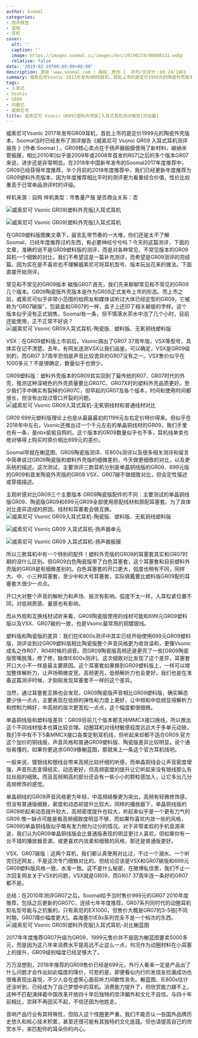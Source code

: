 ```yaml
---
author: Soomal
categories:
- 测评报告
- 音频
- 耳机
cover:
  alt: ''
  caption: ''
  image: https://images.soomal.cc/images/doc/20190219/00080132.webp
  relative: false
date: '2019-02-19T00:09:00+08:00'
description: 源自：www.soomal.com | 版权：原创 |  平均/总评分：09.24/1081
summary: 威索尼可Vsonic 2017年发布GR09耳机，首批上市的是定价1999元的陶瓷外壳版本，Soomal当时已经发布了测评报告。但常见的GR09还包括699元塑料版，千元级单晶铜线版、特别的VSX和GR07碳版！
tags:
- 入耳式
- Vsonic
- GR09
- 动圈式
- 威索尼可
title: 威索尼可 Vsonic GR09[塑料外壳版]入耳式耳机测评报告[完结篇]
---
```


威索尼可Vsonic 2017年发布GR09耳机，首批上市的是定价1999元的陶瓷外壳版本，Soomal当时已经发布了测评报告《威索尼可 Vsonic GR09 入耳式耳机测评报告 》[作者:Soomal ]
。GR09核心卖点在于扬声器振膜使用了新材料，碳纳米管振膜，相比2010年[似乎是2009年或2008年首发的R07]之后的多个版本GR07来说，进步还是非常明显。在2018年中国新年发布的Soomal2017年度推荐中，GR09已经获得年度推荐，半个月前的2018年度推荐中，我们已经更新年度推荐为GR09塑料外壳版本，因为年度推荐相比平时的测评更为看重综合价值，性价比权重高于日常单品测评时的评级。



样机来源：自购
样机类型：市售量产版
是否商业关系：否



![威索尼可 Vsonic GR09[塑料外壳版]入耳式耳机](https://images.soomal.cc/images/doc/20190212/00079955_01.webp)



![威索尼可 Vsonic GR09[塑料外壳版]入耳式耳机](https://images.soomal.cc/images/doc/20190212/00079956_01.webp)



在GR09塑料版图集文章下，留言乱带节奏的一大堆，你们还是太不了解Soomal，已经年度推荐过的东西，有必要神经兮兮吗？今天的这篇测评，下面的文章，准确的说不是GR09塑料版的测评，而是对各种常见、不常见版本的GR09耳机一个细致的对比，我们不希望这是一篇补充测评，而希望是GR09测评的完结篇。因为实在是不喜欢也不理解威索尼可将耳机型号、版本玩出花来的做法。下面直接开始测评。

常见和不常见的GR09版本
碳版GR07:首先，我们先来聊聊常见和不常见的GR09几个版本。GR09陶瓷版外壳版本是作为GR09正式发布上市的形态。而上市之前，威索尼可似乎非常小范围的给网友和媒体试听过大体已经定型的GR09，它被称为“GR07碳版”，包装盒和GR07的一样，盒子上还印了相关碳版的字样。这个版本似乎没有正式销售，Soomal有一条，但不慎落水茶水中泡了几个小时，目前还能使用，正不正常不好说？
![威索尼可 Vsonic GR09入耳式耳机-陶瓷版、塑料版、无氧铜线塑料版](https://images.soomal.cc/images/doc/20190219/00080129.webp)




VSX：在GR09塑料版上市前后，Vsonic搞出了GR07 37周年版，VSX等型号，具体实在记不清楚。去年，有网友送测VSX让我们品鉴。可以确定，VSX是GR09级别的，而GR07 37周年恐怕是声音比较诡异的GR07没有之一。VSX售价似乎在1000多元？不是很确定，数量似乎也很少。

GR09塑料版：塑料外壳版本的GR09其实回到了最传统的R07、GR07时代的外壳，推测这种深褐色的外壳质量要比GR07C、GR07X时的塑料外壳品质更好。至少我们手中确实有裂掉的GR07C，但早起的GR07及各个版本，时间和使用时间都很长，但没有出现过管口开裂的问题。
![威索尼可 Vsonic GR09入耳式耳机-无氧铜线材和普通线材对比](https://images.soomal.cc/images/doc/20190219/00080131.webp)




GR09 699元塑料版理论上也是从最最最初的1199元左右定价特价得来。但似乎在2018年中左右，Vsonic还推出过一个千元左右的单晶铜线材的GR09，我们手里也有一条，是nbx偷偷自购的。这个版本的GR09数量似乎也不多，耳机线单卖也绝对够得上购买时原价相比699元的差价。

Soomal早就在榭蓝图、GR09陶瓷版测评、IE800s测评以及很多相关测评和留言中简单说过GR09陶瓷版和塑料外壳版的细微差别，今天做更细致的对比，以及更系统的描述。这次测试，主要测评三款耳机分别是单晶铜线版的GR09、699元版的GR09和首发陶瓷外壳版的GR09.VSX、GR07碳不做细致对比，但会定性描述或穿插描述。

主观听感对比GR09三个主要版本
GR09陶瓷版配件的不同：主要测试的单晶铜线版GR09、陶瓷版GR09和699元GR09全部使用原配线材和原配耳塞套。为了具体对比差异造成的原因，线材和耳塞套会做互换。
![威索尼可 Vsonic GR09入耳式耳机-陶瓷版、塑料版、无氧铜线塑料版](https://images.soomal.cc/images/doc/20190219/00080130.webp)




![威索尼可 Vsonic GR09 入耳式耳机-扬声器单元](https://images.soomal.cc/images/doc/20170511/00067774_01.webp)




![威索尼可 Vsonic GR09 入耳式耳机-扬声器振膜](https://images.soomal.cc/images/doc/20170511/00067775_01.webp)




所以三款耳机中有一个特别的配件！塑料外壳版的GR09的耳塞套其实和GR07时期的没什么区别。但GR09白色陶瓷版带了白色耳塞套，这个耳塞套和目前塑料外壳版的GR09是有细微差别的。白色耳塞套的开口更大，弧度也稍有不同，同样大、中、小三种耳塞套，至少中和大号耳塞套，实际佩戴要比塑料版GR09配的耳塞套大很少一点点。

开口大对整个声音的解析力和声场、层次有影响。弧度不太一样，入耳松紧位置不同，对低频质感、量感也有影响。

而从外观和互换线材试听来看，GR09陶瓷版使用的线材可能和699元GR09塑料版以及VSX、GR07碳的一致，也是Vsonic最常用的铜镀银线。

塑料版和陶瓷版的差异：我们在IE800s测评中其实已经开始使用699元GR09塑料版，测评谈到过GR09塑料版相比陶瓷版整个声音风格更为收敛温和，更像Vsonic成名之作R07、R04时候的调音。而GR09陶瓷版高频还是更亮了一些[GR09陶瓷版管嘴脱落，修了修，缺席IE800s测评]。这次细致对比发现了这个差异，耳塞套开口大小不一样是最主要原因。这个耳塞套如果换到GR09塑料版上，一样可以增加整体解析力，让声场稍微变宽，高频更亮，低频解析力也会更好。我们也是在准备这篇测评时候，才刚刚发现耳塞套不一样的这个差异。

当然，通过耳塞套互换也会发现，GR09陶瓷版声音相比GR09塑料版，确实瞬态要少快一点点，主要表现在低频的弹性和力度上更好，让中频和中低频显得解析力和控制力稍好，中高频的层次更宽松一点点，这个幅度都很细微。

单晶铜线版和塑料版差异：GR09目前几个版本都支持MMCX接口换线，所以推出这个不同线材版本也算比较合理。动圈耳机对线材敏感程度远远大于多单元动铁，我们手中有不下5条MMCX接口各类定制耳机线，但听起来却都不适合GR09.官方这个加价的铜线版，声音风格和普通GR09塑料版、陶瓷版差异比较明显。说个通俗易懂的，如果你更追求GR09像榭蓝图，那就来上一条这个官方耳机线吧。

一般来说，镀银线和银线会带来高频比较纤细的听感，而单晶铜线会让声音密度增强，声音形态变得结实，动态更好，但高频密度的提升让它听起来没有银线那么有拉丝般的细致。而且高频稍高的部分还会有一些小小的颗粒感加入，让它多出几分高频修饰的感觉。

单晶铜线的GR09声音风格更为年轻，中高频结像更为突出，高频有轻微修饰感，但没有普通版细致，密度和动态却提升比较大。同样的播放器下，单晶铜线版的GR09听起来动态提升较大，高频密度提升也较大，听起来似乎是一个更有力气的GR09.惟一缺点可能是极高频细致度明显不够，而如果你喜欢内敛一些的风格，GR09的单晶铜线版似乎略有发力稍为过分的情况。对于非常柔软的手机音源来说，我们认为GR09单晶铜线版会比普通版表现的明显更讨人喜欢。但如果你有一台不错的播放器音源，或更喜欢内敛柔和细致的风格，那还是普通版更好。

VSX、GR07碳版：这两个耳机，我们都认真使用对比过，不过一个溺水、一个听完归还网友，不是这次专门细致对比的。但结论应该是VSX和GR07碳版和699元GR09塑料版风格一致，水准一致。这不是什么秘密，在微博私信里，我们不止一次回复网友关于VSX的问题，VSX就是GR09，而GR07 37周年连一条好的GR07都不是。

总结：在2010年测评GR07之后，Soomal给予当时售价999元的GR07 2010年度推荐，包括之后更新的GR07C，连续七年年度推荐。GR07系列同时代的动圈耳机知名型号能与之抗衡的，只有索尼的EX1000，但售价大概是GR07的3-5倍[不同时期，GR07降价幅度更大]。森海塞尔IE8x系列完全不是一个档次的东西。
![威索尼可 Vsonic GR09[塑料外壳版]入耳式耳机-对比榭蓝图](https://images.soomal.cc/images/doc/20190212/00079965.webp)




2017年年度推荐GR07升级为GR09，1999元售价并不是因为榭蓝图要卖5000多元，而是因为这八年来消费水平提高远不止这么一点，何况作为动圈材料在小耳塞上的提升，GR09级别幅度已经足够大了。

万万没想到，2018年推荐的GR09售价已经是699元，外行人看来一定是产品出了什么问题才会作出如此幅度的降价，可悲的是，即便看似内行的发烧友捡漏成功也很难表现出喜悦，不少人会在虚荣心面前听力间歇性丧失。榭蓝图、IE800s估计还没听到，已经成为了自己梦想中的耳机。消费能力提升了，但欣赏能力跟不上，这种不匹配演绎着中国改革开放四十年后独特的崇洋媚外和文化不自信。与四十年前相比，崇拜不再因买不起，不信还因为他姓走。

音响产品行业有其特殊性，但陷入这个怪圈更严重。我们不能否认一些国外品牌历史悠久和核心技术积累，甚至还很可能有其独特的文化底蕴。但也请提高自己的欣赏水平，来匹配你的耳朵你的内心。